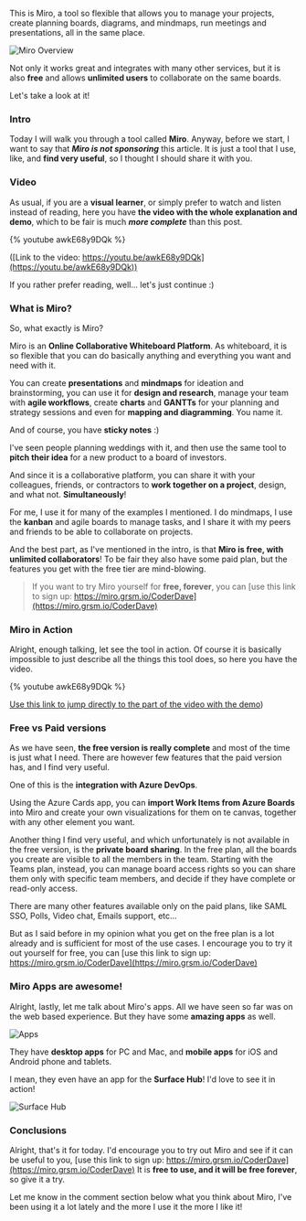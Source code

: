 This is Miro, a tool so flexible that allows you to manage your projects, create planning boards, diagrams, and mindmaps, run meetings and presentations, all in the same place.

![Miro Overview](https://dev-to-uploads.s3.amazonaws.com/i/thxeiuiq7jw6keiay6s9.png)

Not only it works great and integrates with many other services, but it is also __free__ and allows __unlimited users__ to collaborate on the same boards.

Let's take a look at it! 

### Intro

Today I will walk you through a tool called __Miro__. Anyway, before we start, I want to say that ___Miro is not sponsoring___ this article. It is just a tool that I use, like, and __find very useful__, so I thought I should share it with you.

### Video

As usual, if you are a __visual learner__, or simply prefer to watch and listen instead of reading, here you have __the video with the whole explanation and demo__, which to be fair is much ___more complete___ than this post.

{% youtube awkE68y9DQk %}

([Link to the video: https://youtu.be/awkE68y9DQk](https://youtu.be/awkE68y9DQk))

If you rather prefer reading, well... let's just continue :)

### What is Miro?

So, what exactly is Miro?

Miro is an __Online Collaborative Whiteboard Platform__. As whiteboard, it is so flexible that you can do basically anything and everything you want and need with it.

You can create __presentations__ and __mindmaps__ for ideation and brainstorming, you can use it for __design and research__, manage your team with __agile workflows__, create __charts__ and __GANTTs__ for your planning and strategy sessions and even for __mapping and diagramming__. You name it.

And of course, you have __sticky notes__ :)

I've seen people planning weddings with it, and then use the same tool to __pitch their idea__ for a new product to a board of investors.

And since it is a collaborative platform, you can share it with your colleagues, friends, or contractors to __work together on a project__, design, and what not. __Simultaneously__!

For me, I use it for many of the examples I mentioned. I do mindmaps, I use the __kanban__ and agile boards to manage tasks, and I share it with my peers and friends to be able to collaborate on projects.

And the best part, as I've mentioned in the intro, is that __Miro is free, with unlimited collaborators__! To be fair they also have some paid plan, but the features you get with the free tier are mind-blowing. 

> If you want to try Miro yourself for __free, forever__, you can [use this link to sign up: https://miro.grsm.io/CoderDave](https://miro.grsm.io/CoderDave) 

### Miro in Action

Alright, enough talking, let see the tool in action. Of course it is basically impossible to just describe all the things this tool does, so here you have the video.

{% youtube awkE68y9DQk %}

[Use this link to jump directly to the part of the video with the demo](https://www.youtube.com/watch?v=awkE68y9DQk&t=134s))

### Free vs Paid versions

As we have seen, __the free version is really complete__ and most of the time is just what I need. There are however few features that the paid version has, and I find very useful.

One of this is the __integration with Azure DevOps__. 

Using the Azure Cards app, you can __import Work Items from Azure Boards__ into Miro and create your own visualizations for them on te canvas, together with any other element you want. 

Another thing I find very useful, and which unfortunately is not available in the free version, is the __private board sharing__. In the free plan, all the boards you create are visible to all the members in the team. Starting with the Teams plan, instead, you can manage board access rights so you can share them only with specific team members, and decide if they have complete or read-only access.

There are many other features available only on the paid plans, like SAML SSO, Polls, Video chat, Emails support, etc...

But as I said before in my opinion what you get on the free plan is a lot already and is sufficient for most of the use cases. I encourage you to try it out yourself for free, you can [use this link to sign up: https://miro.grsm.io/CoderDave](https://miro.grsm.io/CoderDave) 

### Miro Apps are awesome!

Alright, lastly, let me talk about Miro's apps. All we have seen so far was on the web based experience. But they have some __amazing apps__ as well.

![Apps](https://dev-to-uploads.s3.amazonaws.com/i/vsayntanbhwwbsjl0t2f.png)

They have __desktop apps__ for PC and Mac, and __mobile apps__ for iOS and Android phone and tablets.

I mean, they even have an app for the __Surface Hub__! I'd love to see it in action!

![Surface Hub](https://dev-to-uploads.s3.amazonaws.com/i/t5nxrapixblkp8va4iwp.png)

### Conclusions

Alright, that's it for today. I'd encourage you to try out Miro and see if it can be useful to you, [use this link to sign up: https://miro.grsm.io/CoderDave](https://miro.grsm.io/CoderDave) It is __free to use, and it will be free forever__, so give it a try.

Let me know in the comment section below what you think about Miro, I've been using it a lot lately and the more I use it the more I like it!